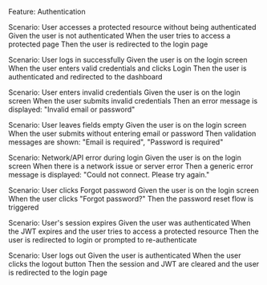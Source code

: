 Feature: Authentication

  Scenario: User accesses a protected resource without being authenticated
    Given the user is not authenticated
    When the user tries to access a protected page
    Then the user is redirected to the login page

  Scenario: User logs in successfully
    Given the user is on the login screen
    When the user enters valid credentials and clicks Login
    Then the user is authenticated and redirected to the dashboard

  Scenario: User enters invalid credentials
    Given the user is on the login screen
    When the user submits invalid credentials
    Then an error message is displayed: "Invalid email or password"

  Scenario: User leaves fields empty
    Given the user is on the login screen
    When the user submits without entering email or password
    Then validation messages are shown: "Email is required", "Password is required"

  Scenario: Network/API error during login
    Given the user is on the login screen
    When there is a network issue or server error
    Then a generic error message is displayed: "Could not connect. Please try again."

  Scenario: User clicks Forgot password
    Given the user is on the login screen
    When the user clicks "Forgot password?"
    Then the password reset flow is triggered

  Scenario: User's session expires
    Given the user was authenticated
    When the JWT expires and the user tries to access a protected resource
    Then the user is redirected to login or prompted to re-authenticate

  Scenario: User logs out
    Given the user is authenticated
    When the user clicks the logout button
    Then the session and JWT are cleared and the user is redirected to the login page

